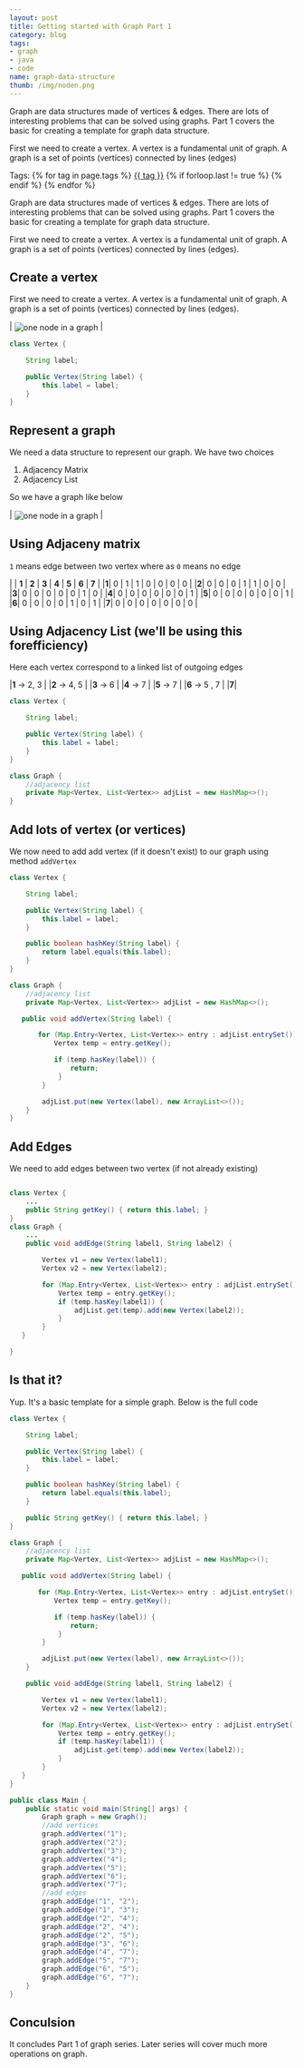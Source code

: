 ```yaml
---
layout: post
title: Getting started with Graph Part 1
category: blog
tags:
- graph
- java
- code
name: graph-data-structure
thumb: /img/noden.png
---
```


<p>Graph are data structures made of vertices & edges. There are lots of interesting problems that can be solved using graphs. Part 1 covers the basic for creating a template for graph data structure.</p>

First we need to create a vertex. A vertex is a fundamental unit of graph. A graph is a set of points (vertices) connected by lines (edges)<!-- truncate_here -->

<p>Tags: {% for tag in page.tags %} <a class="mytag" href="/tag/{{ tag }}" title="View posts tagged with &quot;{{ tag }}&quot;">{{ tag }}</a>  {% if forloop.last != true %} {% endif %} {% endfor %} </p>

Graph are data structures made of vertices & edges. There are lots of interesting problems that can be solved using graphs. Part 1 covers the basic for creating a template for graph data structure.

First we need to create a vertex. A vertex is a fundamental unit of graph. A graph is a set of points (vertices) connected by lines (edges).

## Create a vertex

First we need to create a vertex. A vertex is a fundamental unit of graph. A graph is a set of points (vertices) connected by lines (edges).

| <img align="center" src="{{ root_url }}/img/node0.png" alt="one node in a graph"  /> |

```java
class Vertex {

    String label;

    public Vertex(String label) {
        this.label = label;
    }
}
```

## Represent a graph

We need a data structure to represent our graph. We have two choices

1. Adjacency Matrix
2. Adjacency List

So we have a graph like below

| <img align="center" src="{{ root_url }}/img/noden.png" alt="one node in a graph"  /> |

## Using Adjaceny matrix

`1` means edge between two vertex where as `0` means no edge

|     | **1** | **2** | **3** | **4** | **5** | **6** | **7** |
|**1**| 0     | 1     | 1      | 0    | 0     | 0     | 0     |
|**2**| 0     |  0    | 0      | 1    | 1     | 0     | 0     |
|**3**| 0     |  0    |  0     |  0   |  0    | 1     |  0    |
|**4**|  0    |  0    |  0     |  0   | 0     |  0    | 1     |
|**5**|  0    | 0     |  0     |  0   | 0     |  0    |  1    |
|**6**|  0    |  0    |  0     |  0   |  1    |  0    | 1     |
|**7**|  0    |  0    |  0    |  0    | 0    |   0    | 0     |

## Using Adjacency List (we'll be using this forefficiency)

Here each vertex correspond to a linked list of outgoing edges

|**1** &rarr; 2, 3 |
|**2** &rarr;  4, 5 |
|**3** &rarr;  6 |
|**4** &rarr; 7 |
|**5** &rarr; 7 |
|**6** &rarr; 5 , 7 |
|**7**|


```java
class Vertex {

    String label;

    public Vertex(String label) {
        this.label = label;
    }
}

class Graph {
    //adjacency list
    private Map<Vertex, List<Vertex>> adjList = new HashMap<>();
}

```
## Add lots of vertex (or vertices)

We now need to add add vertex (if it doesn't exist) to our graph using method `addVertex`
```java
class Vertex {

    String label;

    public Vertex(String label) {
        this.label = label;
    }

    public boolean hashKey(String label) {
        return label.equals(this.label);
    }
}

class Graph {
    //adjacency list
    private Map<Vertex, List<Vertex>> adjList = new HashMap<>();

   public void addVertex(String label) {

       for (Map.Entry<Vertex, List<Vertex>> entry : adjList.entrySet()) {
           Vertex temp = entry.getKey();

           if (temp.hasKey(label)) {
               return;
            }
        }

        adjList.put(new Vertex(label), new ArrayList<>());
    }
}

```

## Add Edges

We need to add edges between two vertex (if not already existing)


```java

class Vertex {
    ...
    public String getKey() { return this.label; }
}
class Graph {
    ...
    public void addEdge(String label1, String label2) {

        Vertex v1 = new Vertex(label1);
        Vertex v2 = new Vertex(label2);

        for (Map.Entry<Vertex, List<Vertex>> entry : adjList.entrySet()) {
            Vertex temp = entry.getKey();
            if (temp.hasKey(label1)) {
                adjList.get(temp).add(new Vertex(label2));
            }
        }
   }

}
```

## Is that it?

Yup. It's a basic template for a simple graph. Below is the full code


```java
class Vertex {

    String label;

    public Vertex(String label) {
        this.label = label;
    }

    public boolean hashKey(String label) {
        return label.equals(this.label);
    }

    public String getKey() { return this.label; }
}

class Graph {
    //adjacency list
    private Map<Vertex, List<Vertex>> adjList = new HashMap<>();

   public void addVertex(String label) {

       for (Map.Entry<Vertex, List<Vertex>> entry : adjList.entrySet()) {
           Vertex temp = entry.getKey();

           if (temp.hasKey(label)) {
               return;
            }
        }

        adjList.put(new Vertex(label), new ArrayList<>());
    }

    public void addEdge(String label1, String label2) {

        Vertex v1 = new Vertex(label1);
        Vertex v2 = new Vertex(label2);

        for (Map.Entry<Vertex, List<Vertex>> entry : adjList.entrySet()) {
            Vertex temp = entry.getKey();
            if (temp.hasKey(label1)) {
                adjList.get(temp).add(new Vertex(label2));
            }
        }
   }
}

public class Main {
    public static void main(String[] args) {
        Graph graph = new Graph();
        //add vertices
        graph.addVertex("1");
        graph.addVertex("2");
        graph.addVertex("3");
        graph.addVertex("4");
        graph.addVertex("5");
        graph.addVertex("6");
        graph.addVertex("7");
        //add edges
        graph.addEdge("1", "2");
        graph.addEdge("1", "3");
        graph.addEdge("2", "4");
        graph.addEdge("2", "4");
        graph.addEdge("2", "5");
        graph.addEdge("3", "6");
        graph.addEdge("4", "7");
        graph.addEdge("5", "7");
        graph.addEdge("6", "5");
        graph.addEdge("6", "7");
    }
}
```

## Conculsion

It concludes Part 1 of graph series. Later series will cover much more operations on graph.
